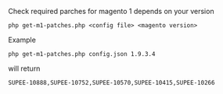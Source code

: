 Check required parches for magento 1 depends on your version

`php get-m1-patches.php <config file> <magento version>`

Example

`php get-m1-patches.php config.json 1.9.3.4`

will return

`SUPEE-10888,SUPEE-10752,SUPEE-10570,SUPEE-10415,SUPEE-10266`